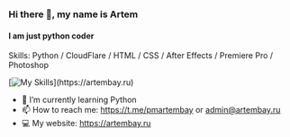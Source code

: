 ### Hi there 👋, my name is Artem
#### I am just python coder

Skills: Python / CloudFlare / HTML / CSS / After Effects / Premiere Pro / Photoshop

[![My Skills](https://skillicons.dev/icons?i=py,flask,html,css,cloudflare,linux,docker,git,github,pr,ps,)](https://artembay.ru)

- 🌱 I’m currently learning Python  
- 📫 How to reach me: https://t.me/pmartembay or admin@artembay.ru
- 💻 My website: https://artembay.ru
